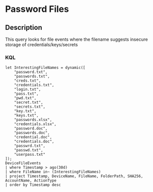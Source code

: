 # Password Files

## Description
This query looks for file events where the filename suggests insecure storage of credentials/keys/secrets

### KQL

```KQL
let InterestingFileNames = dynamic([
    "password.txt",
    "passwords.txt",
    "creds.txt",
    "credentials.txt",
    "login.txt",
    "pass.txt",
    "pwd.txt",
    "secret.txt",
    "secrets.txt",
    "key.txt",
    "keys.txt",
    "passwords.xlsx",
    "credentials.xlsx",
    "password.doc",
    "passwords.doc",
    "credential.doc",
    "credentials.doc",
    "passwrd.txt",
    "passwd.txt",
    "userpass.txt"
]);
DeviceFileEvents
| where Timestamp > ago(30d)
| where FileName in~ (InterestingFileNames)
| project Timestamp, DeviceName, FileName, FolderPath, SHA256, AccountName, ActionType
| order by Timestamp desc